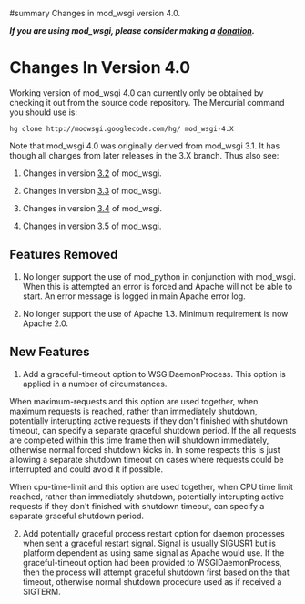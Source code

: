 ﻿#summary Changes in mod\_wsgi version 4.0.

_**If you are using mod\_wsgi, please consider making a
[donation](HowToContributeBack.md).**_

# Changes In Version 4.0 #

Working version of mod\_wsgi 4.0 can currently only be obtained by checking
it out from the source code repository. The Mercurial command you should
use is:

```
hg clone http://modwsgi.googlecode.com/hg/ mod_wsgi-4.X
```

Note that mod\_wsgi 4.0 was originally derived from mod\_wsgi 3.1. It has
though all changes from later releases in the 3.X branch. Thus also see:

1. Changes in version [3.2](ChangesInVersion0302.md) of mod\_wsgi.

2. Changes in version [3.3](ChangesInVersion0303.md) of mod\_wsgi.

3. Changes in version [3.4](ChangesInVersion0304.md) of mod\_wsgi.

4. Changes in version [3.5](ChangesInVersion0305.md) of mod\_wsgi.

## Features Removed ##

1. No longer support the use of mod\_python in conjunction with mod\_wsgi.
When this is attempted an error is forced and Apache will not be able to
start. An error message is logged in main Apache error log.

2. No longer support the use of Apache 1.3. Minimum requirement is now
Apache 2.0.

## New Features ##

1. Add a graceful-timeout option to WSGIDaemonProcess. This option is
applied in a number of circumstances.

When maximum-requests and this option are used together, when maximum
requests is reached, rather than immediately shutdown, potentially
interupting active requests if they don't finished with shutdown timeout,
can specify a separate graceful shutdown period. If the all requests are
completed within this time frame then will shutdown immediately, otherwise
normal forced shutdown kicks in. In some respects this is just allowing a
separate shutdown timeout on cases where requests could be interrupted and
could avoid it if possible.

When cpu-time-limit and this option are used together, when CPU time limit
reached, rather than immediately shutdown, potentially interupting active
requests if they don't finished with shutdown timeout, can specify a
separate graceful shutdown period.

2. Add potentially graceful process restart option for daemon processes
when sent a graceful restart signal. Signal is usually SIGUSR1 but is
platform dependent as using same signal as Apache would use. If the
graceful-timeout option had been provided to WSGIDaemonProcess, then the
process will attempt graceful shutdown first based on the that timeout,
otherwise normal shutdown procedure used as if received a SIGTERM.